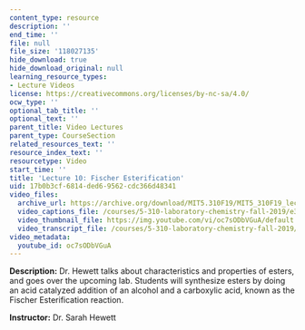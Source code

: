 ```yaml
---
content_type: resource
description: ''
end_time: ''
file: null
file_size: '118027135'
hide_download: true
hide_download_original: null
learning_resource_types:
- Lecture Videos
license: https://creativecommons.org/licenses/by-nc-sa/4.0/
ocw_type: ''
optional_tab_title: ''
optional_text: ''
parent_title: Video Lectures
parent_type: CourseSection
related_resources_text: ''
resource_index_text: ''
resourcetype: Video
start_time: ''
title: 'Lecture 10: Fischer Esterification'
uid: 17b0b3cf-6814-ded6-9562-cdc366d48341
video_files:
  archive_url: https://archive.org/download/MIT5.310F19/MIT5_310F19_lec10_300k.mp4
  video_captions_file: /courses/5-310-laboratory-chemistry-fall-2019/e3ded883dbda586da0ef745fc1121052_oc7sODbVGuA.vtt
  video_thumbnail_file: https://img.youtube.com/vi/oc7sODbVGuA/default.jpg
  video_transcript_file: /courses/5-310-laboratory-chemistry-fall-2019/32912dd7d993bc6fdb201ae0aa008404_oc7sODbVGuA.pdf
video_metadata:
  youtube_id: oc7sODbVGuA
---
```


**Description:** Dr. Hewett talks about characteristics and properties of esters, and goes over the upcoming lab. Students will synthesize esters by doing an acid catalyzed addition of an alcohol and a carboxylic acid, known as the Fischer Esterification reaction.

**Instructor:** Dr. Sarah Hewett

